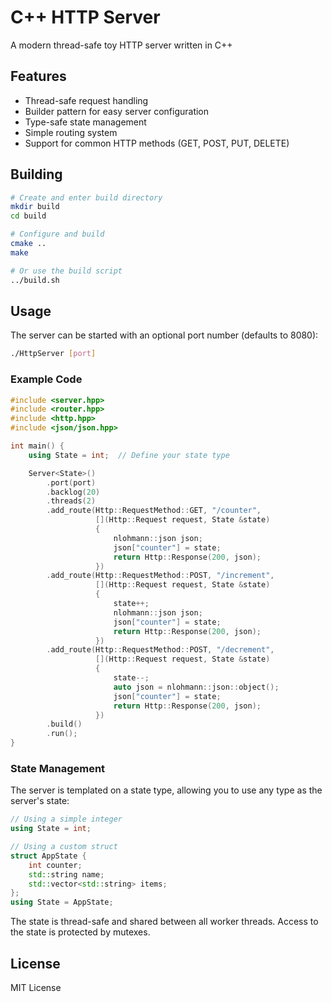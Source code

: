 # C++ HTTP Server

A modern thread-safe toy HTTP server written in C++

## Features

- Thread-safe request handling
- Builder pattern for easy server configuration
- Type-safe state management
- Simple routing system
- Support for common HTTP methods (GET, POST, PUT, DELETE)

## Building

```bash
# Create and enter build directory
mkdir build
cd build

# Configure and build
cmake ..
make

# Or use the build script
../build.sh
```

## Usage

The server can be started with an optional port number (defaults to 8080):

```bash
./HttpServer [port]
```

### Example Code

```cpp
#include <server.hpp>
#include <router.hpp>
#include <http.hpp>
#include <json/json.hpp>

int main() {
    using State = int;  // Define your state type

    Server<State>()
        .port(port)
        .backlog(20)
        .threads(2)
        .add_route(Http::RequestMethod::GET, "/counter",
                   [](Http::Request request, State &state)
                   {
                       nlohmann::json json;
                       json["counter"] = state;
                       return Http::Response(200, json);
                   })
        .add_route(Http::RequestMethod::POST, "/increment",
                   [](Http::Request request, State &state)
                   {
                       state++;
                       nlohmann::json json;
                       json["counter"] = state;
                       return Http::Response(200, json);
                   })
        .add_route(Http::RequestMethod::POST, "/decrement",
                   [](Http::Request request, State &state)
                   {
                       state--;
                       auto json = nlohmann::json::object();
                       json["counter"] = state;
                       return Http::Response(200, json);
                   })
        .build()
        .run();
}
```
### State Management

The server is templated on a state type, allowing you to use any type as the server's state:

```cpp
// Using a simple integer
using State = int;

// Using a custom struct
struct AppState {
    int counter;
    std::string name;
    std::vector<std::string> items;
};
using State = AppState;
```

The state is thread-safe and shared between all worker threads. Access to the state is protected by mutexes.

## License

MIT License